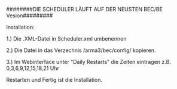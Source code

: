 ########DIE SCHEDULER LÄUFT AUF DER NEUSTEN BEC/BE Vesion#########

Installation:


1.) Die .XML-Datei in Scheduler.xml umbenennen

2.) Die Datei in das Verzechnis /arma3/bec/config/ kopieren.

3.) Im Webinterface unter "Daily Restarts" die Zeiten eintragen z.B. 0,3,6,9,12,15,18,21 Uhr


Restarten und Fertig ist die Installation.